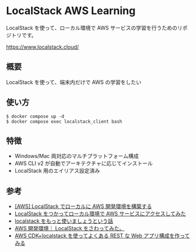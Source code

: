 # LocalStack AWS Learning

LocalStack を使って、ローカル環境で AWS サービスの学習を行うためのリポジトリです。

https://www.localstack.cloud/

## 概要

LocalStack を使って、端末内だけで AWS の学習をしたい

## 使い方

```shell
$ docker compose up -d
$ docker compose exec localstack_client bash
```

## 特徴

- Windows/Mac 両対応のマルチプラットフォーム構成
- AWS CLI v2 が自動でアーキテクチャに応じてインストール
- LocalStack 用のエイリアス設定済み

## 参考

- [\[AWS\] LocalStack でローカルに AWS 開発環境を構築する](https://zenn.dev/third_tech/articles/602e97a68f3370)
- [LocalStack をつかってローカル環境で AWS サービスにアクセスしてみた](https://www.skyarch.net/blog/localstack%E3%82%92%E3%81%A4%E3%81%8B%E3%81%A3%E3%81%A6%E3%83%AD%E3%83%BC%E3%82%AB%E3%83%AB%E7%92%B0%E5%A2%83%E3%81%A7aws%E3%82%B5%E3%83%BC%E3%83%93%E3%82%B9%E3%81%AB%E3%82%A2%E3%82%AF%E3%82%BB/)
- [localstack をもっと使いましょうという話](https://zenn.dev/yunbopiao/articles/10a8b37a8d6464)
- [AWS 開発環境｜ LocalStack をさわってみた。](https://aws.taf-jp.com/blog/78562)
- [AWS CDK+localstack を使ってよくある REST な Web アプリ構成を作ってみる](https://zenn.dev/okojomoeko/articles/f4458e1efc8f7a)
